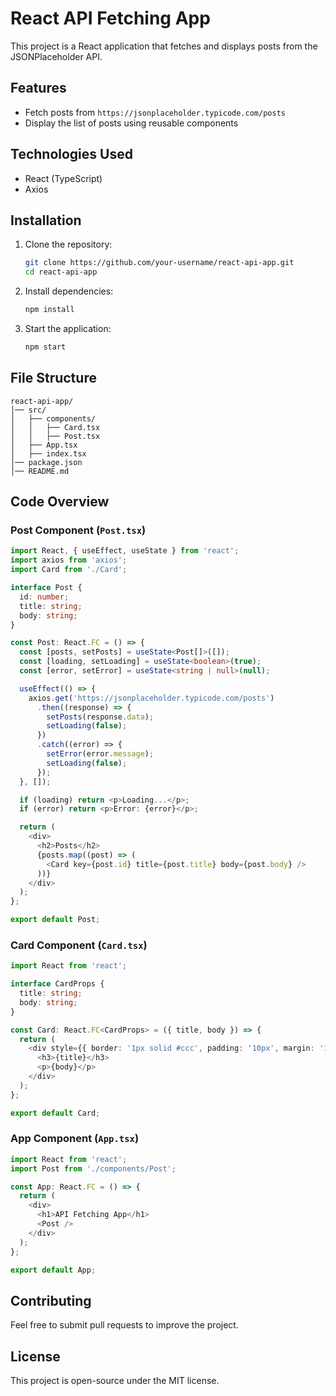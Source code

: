 # React API Fetching App

This project is a React application that fetches and displays posts from the JSONPlaceholder API.

## Features
- Fetch posts from `https://jsonplaceholder.typicode.com/posts`
- Display the list of posts using reusable components

## Technologies Used
- React (TypeScript)
- Axios

## Installation

1. Clone the repository:
   ```sh
   git clone https://github.com/your-username/react-api-app.git
   cd react-api-app
   ```

2. Install dependencies:
   ```sh
   npm install
   ```

3. Start the application:
   ```sh
   npm start
   ```

## File Structure
```
react-api-app/
│── src/
│   ├── components/
│   │   ├── Card.tsx
│   │   ├── Post.tsx
│   ├── App.tsx
│   ├── index.tsx
│── package.json
│── README.md
```

## Code Overview

### Post Component (`Post.tsx`)
```typescript
import React, { useEffect, useState } from 'react';
import axios from 'axios';
import Card from './Card';

interface Post {
  id: number;
  title: string;
  body: string;
}

const Post: React.FC = () => {
  const [posts, setPosts] = useState<Post[]>([]);
  const [loading, setLoading] = useState<boolean>(true);
  const [error, setError] = useState<string | null>(null);

  useEffect(() => {
    axios.get('https://jsonplaceholder.typicode.com/posts')
      .then((response) => {
        setPosts(response.data);
        setLoading(false);
      })
      .catch((error) => {
        setError(error.message);
        setLoading(false);
      });
  }, []);

  if (loading) return <p>Loading...</p>;
  if (error) return <p>Error: {error}</p>;

  return (
    <div>
      <h2>Posts</h2>
      {posts.map((post) => (
        <Card key={post.id} title={post.title} body={post.body} />
      ))}
    </div>
  );
};

export default Post;
```

### Card Component (`Card.tsx`)
```typescript
import React from 'react';

interface CardProps {
  title: string;
  body: string;
}

const Card: React.FC<CardProps> = ({ title, body }) => {
  return (
    <div style={{ border: '1px solid #ccc', padding: '10px', margin: '10px', borderRadius: '5px' }}>
      <h3>{title}</h3>
      <p>{body}</p>
    </div>
  );
};

export default Card;
```

### App Component (`App.tsx`)
```typescript
import React from 'react';
import Post from './components/Post';

const App: React.FC = () => {
  return (
    <div>
      <h1>API Fetching App</h1>
      <Post />
    </div>
  );
};

export default App;
```

## Contributing
Feel free to submit pull requests to improve the project.

## License
This project is open-source under the MIT license.
